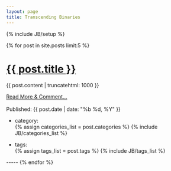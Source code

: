 ```yaml
---
layout: page
title: Transcending Binaries
---
```

{% include JB/setup %}

{% for post in site.posts limit:5 %}
<h1 class="h2 entry-title"><a href="{{ post.url }}">{{ post.title }}</a></h1>
{{ post.content | truncatehtml: 1000 }}
<div class="meta">
    <p class="date-publish">
        <a href="{{ post.url }}">Read More &amp; Comment...</a>
        <span><br /><br />Published: {{ post.date | date: "%b %d, %Y" }}</span>
    </p>
    <ul class="list-category list-linear">
        <li class="list-head">category: </li>
        {% assign categories_list = post.categories %}
        {% include JB/categories_list %}
    </ul>
    <ul class="list-tag list-linear">
        <li class="list-head">tags: </li>
        {% assign tags_list = post.tags %}
        {% include JB/tags_list %}
    </ul>
</div>
-----
{% endfor %}
